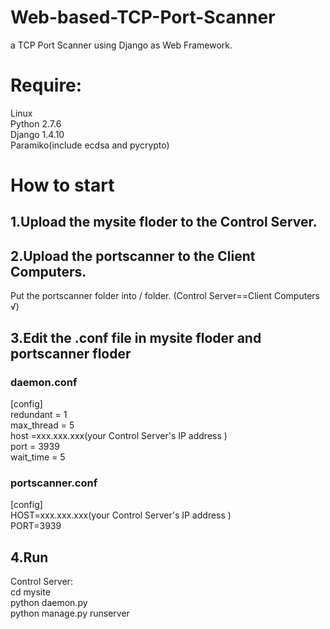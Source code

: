# Web-based-TCP-Port-Scanner
a TCP Port Scanner using Django as Web Framework.
# Require:
Linux<br>
Python 2.7.6<br>
Django 1.4.10<br>
Paramiko(include ecdsa and pycrypto)<br>
# How to start
## 1.Upload the mysite floder to the Control Server.<br>
## 2.Upload the portscanner to the Client Computers.<br>
Put the portscanner folder into / folder.
(Control Server==Client Computers √)
## 3.Edit the .conf file in mysite floder and portscanner floder<br>
### daemon.conf
[config]<br>
redundant = 1<br>
max_thread = 5<br>
host =xxx.xxx.xxx(your Control Server's IP address ) <br>
port = 3939<br>
wait_time = 5<br>
### portscanner.conf
[config]<br>
HOST=xxx.xxx.xxx(your Control Server's IP address )<br>
PORT=3939<br>
## 4.Run
Control Server:<br>
cd mysite<br>
python daemon.py<br>
python manage.py runserver<br>
